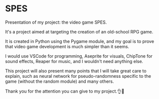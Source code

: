 # SPES
Presentation of my project: the video game SPES.

It's a project aimed at targeting the creation of an old-school RPG game.

It is created in Python using the Pygame module, and my goal is to prove that video game development is much simpler than it seems.

I would use VSCode for programming, Aseprite for visuals, ChipTone for sound effects, Reaper for music, and I wouldn't need anything else.

This project will also present many points that I will take great care to explain, such as neural network for pseudo-randomness specific to the game (without the random module) and many others.

Thank you for the attention you can give to my project.👌🐺
